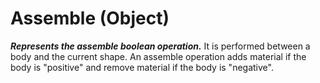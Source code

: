 # Assemble (Object)

**_Represents the assemble boolean operation._**
It is performed between a body and the current shape. An assemble operation adds material if the body is "positive" and remove material if the body is "negative".